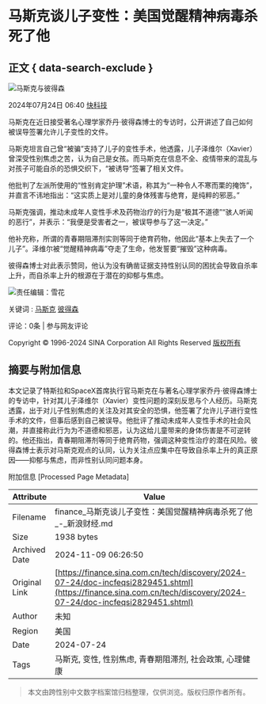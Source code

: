 # 马斯克谈儿子变性：美国觉醒精神病毒杀死了他

## 正文 { data-search-exclude }


![马斯克与彼得森](//n.sinaimg.cn/spider20240724/200/w600h400/20240724/9298-c9124c02ab005fa9d6e7aa0aa4cabb82.jpg)

2024年07月24日 06:40 [快科技](https://news.mydrivers.com/1/993/993141.htm)

马斯克在近日接受著名心理学家乔丹·彼得森博士的专访时，公开讲述了自己如何被误导签署允许儿子变性的文件。

马斯克坦言自己曾“被骗”支持了儿子的变性手术，他透露，儿子泽维尔（Xavier）曾深受性别焦虑之苦，认为自己是女孩。而马斯克在信息不全、疫情带来的混乱与对孩子可能自杀的恐惧交织下，“被诱导”签署了相关文件。

他批判了左派所使用的“性别肯定护理”术语，称其为“一种令人不寒而栗的掩饰”，并直言不讳地指出：“这实质上是对儿童的身体残害与绝育，是纯粹的邪恶。”

马斯克强调，推动未成年人变性手术及药物治疗的行为是“极其不道德”“骇人听闻的恶行”，并表示：“我便是受害者之一，被误导参与了这一决定。”

他补充称，所谓的青春期阻滞剂实则等同于绝育药物，他因此“基本上失去了一个儿子”。泽维尔被“觉醒精神病毒”夺走了生命，他发誓要“摧毁”这种病毒。

彼得森博士对此表示赞同，他认为没有确凿证据支持性别认同的困扰会导致自杀率上升，而自杀率上升的根源在于潜在的抑郁与焦虑。

![责任编辑：雪花](//n.sinaimg.cn/spider20240724/200/w600h400/20240724/9298-c9124c02ab005fa9d6e7aa0aa4cabb82.jpg)

关键词 : [马斯克](http://tags.tech.sina.com.cn/马斯克) [彼得森](http://tags.tech.sina.com.cn/彼得森)

评论：0条 | 参与网友评论

Copyright © 1996-2024 SINA Corporation All Rights Reserved [版权所有](http://www.sina.com.cn/intro/copyright.shtml)

## 摘要与附加信息

<!-- tcd_abstract -->
本文记录了特斯拉和SpaceX首席执行官马斯克在与著名心理学家乔丹·彼得森博士的专访中，针对其儿子泽维尔（Xavier）变性问题的深刻反思与个人经历。马斯克透露，出于对儿子性别焦虑的关注及对其安全的恐惧，他签署了允许儿子进行变性手术的文件，但事后感到自己被误导。他批评了推动未成年人变性手术的社会风潮，并直接称此行为为不道德和邪恶，认为这给儿童带来的身体伤害是不可逆转的。他还指出，青春期阻滞剂等同于绝育药物，强调这种变性治疗的潜在风险。彼得森博士表示对马斯克观点的认同，认为关注点应集中在导致自杀率上升的真正原因——抑郁与焦虑，而非性别认同问题本身。
<!-- tcd_abstract_end -->

附加信息 [Processed Page Metadata]

| Attribute       | Value                                  |
|-----------------|----------------------------------------|
| Filename        | finance_马斯克谈儿子变性：美国觉醒精神病毒杀死了他_-_新浪财经.md                             |
| Size            | 1938 bytes                           |
| Archived Date   | 2024-11-09 06:26:50                             |
| Original Link   | [https://finance.sina.com.cn/tech/discovery/2024-07-24/doc-incfeqsi2829451.shtml](https://finance.sina.com.cn/tech/discovery/2024-07-24/doc-incfeqsi2829451.shtml)                       |
| Author          | 未知                               |
| Region          | 美国                               |
| Date            | 2024-07-24                                 |
| Tags            | 马斯克, 变性, 性别焦虑, 青春期阻滞剂, 社会政策, 心理健康                                 |
>
> 本文由跨性别中文数字档案馆归档整理，仅供浏览。版权归原作者所有。
>